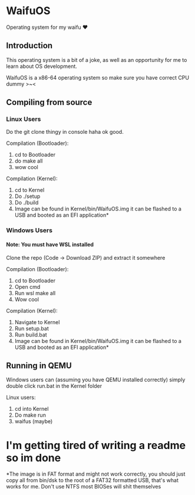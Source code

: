 # WaifuOS
Operating system for my waifu ♥

<h2>Introduction</h2>
This operating system is a bit of a joke, as well as an opportunity for me to learn about OS development.

WaifuOS is a x86-64 operating system so make sure you have correct CPU dummy >~<

<h2>Compiling from source</h2>
<h3>Linux Users</h3>

Do the git clone thingy in console haha ok good.

Compilation (Bootloader): 

  1. cd to Bootloader
  2. do make all
  3. wow cool

Compilation (Kernel): 
  
  1. cd to Kernel
  2. Do ./setup
  3. Do ./build
  4. Image can be found in Kernel/bin/WaifuOS.img it can be flashed to a USB and booted as an EFI application\*

<h3>Windows Users</h3>
<h4>Note: You must have WSL installed</h4>

Clone the repo (Code -> Download ZIP) and extract it somewhere

Compilation (Bootloader): 

  1. cd to Bootloader
  2. Open cmd
  3. Run wsl make all
  4. Wow cool

Compilation (Kernel): 
  
  1. Navigate to Kernel
  2. Run setup.bat
  3. Run build.bat
  4. Image can be found in Kernel/bin/WaifuOS.img it can be flashed to a USB and booted as an EFI application\*

<h2>Running in QEMU</h2>
Windows users can (assuming you have QEMU installed correctly) simply double click run.bat in the Kernel folder

Linux users:

  1. cd into Kernel
  2. Do make run
  3. waifus (maybe)

# I'm getting tired of writing a readme so im done
\*The image is in FAT format and might not work correctly, you should just copy all from bin/dsk to the root of a FAT32 formatted USB, that's what works for me. Don't use NTFS most BIOSes will shit themselves
